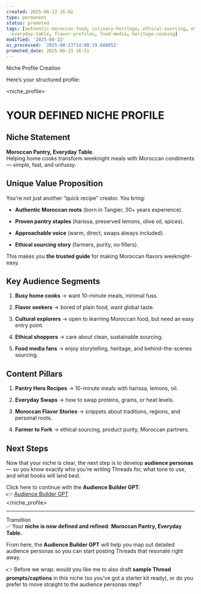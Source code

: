 ```yaml
---
created: 2025-08-22 16:02
type: permanent
status: promoted
tags: [authentic-moroccan-food, culinary-heritage, ethical-sourcing, everyday-cooking,
  everyday-table, flavor-profiles, food-media, heritage-cooking]
modified: '2025-08-22'
ai_processed: '2025-08-23T14:08:19.686052'
promoted_date: 2025-08-23 16:51
---
```

Niche Profile Creation

Here’s your structured profile:

<niche_profile>

# YOUR DEFINED NICHE PROFILE

## Niche Statement

**Moroccan Pantry, Everyday Table.**  
Helping home cooks transform weeknight meals with Moroccan condiments — simple, fast, and unfussy.

## Unique Value Proposition

You’re not just another “quick recipe” creator. You bring:

- **Authentic Moroccan roots** (born in Tangier, 30+ years experience).
    
- **Proven pantry staples** (harissa, preserved lemons, olive oil, spices).
    
- **Approachable voice** (warm, direct, swaps always included).
    
- **Ethical sourcing story** (farmers, purity, no fillers).
    

This makes you **the trusted guide** for making Moroccan flavors weeknight-easy.

## Key Audience Segments

1. **Busy home cooks** → want 10-minute meals, minimal fuss.
    
2. **Flavor seekers** → bored of plain food, want global taste.
    
3. **Cultural explorers** → open to learning Moroccan food, but need an easy entry point.
    
4. **Ethical shoppers** → care about clean, sustainable sourcing.
    
5. **Food media fans** → enjoy storytelling, heritage, and behind-the-scenes sourcing.
    

## Content Pillars

1. **Pantry Hero Recipes** → 10-minute meals with harissa, lemons, oil.
    
2. **Everyday Swaps** → how to swap proteins, grains, or heat levels.
    
3. **Moroccan Flavor Stories** → snippets about traditions, regions, and personal roots.
    
4. **Farmer to Fork** → ethical sourcing, product purity, Moroccan partners.
    

## Next Steps

Now that your niche is clear, the next step is to develop **audience personas** — so you know exactly who you’re writing Threads for, what tone to use, and what hooks will land best.

Click here to continue with the **Audience Builder GPT**:  
👉 [Audience Builder GPT](https://chatgpt.com/g/g-AtDjKIo3K-audience-builder-gpt)  
</niche_profile>

---

Transition  
✅ Your **niche is now defined and refined**: **Moroccan Pantry, Everyday Table.**

From here, the **Audience Builder GPT** will help you map out detailed audience personas so you can start posting Threads that resonate right away.

👉 Before we wrap: would you like me to also draft **sample Thread prompts/captions** in this niche (so you’ve got a starter kit ready), or do you prefer to move straight to the audience personas step?